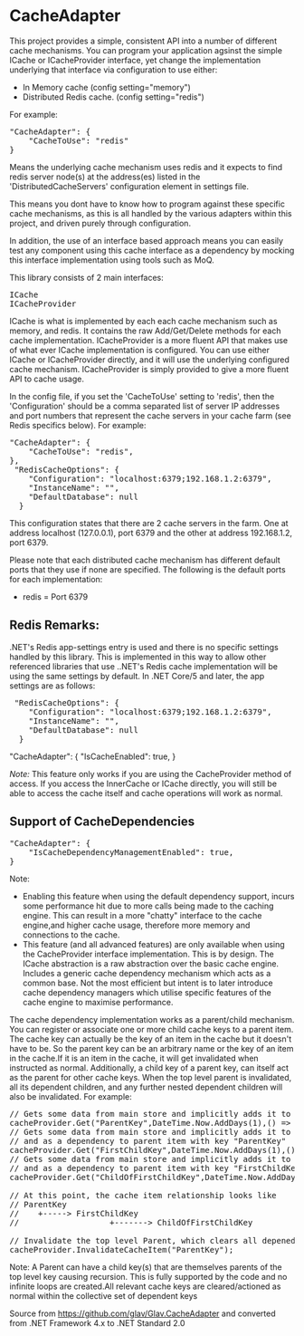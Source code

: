 ﻿# CacheAdapter

This project provides a simple, consistent API into a number of different cache mechanisms.
You can program your application agsinst the simple ICache or ICacheProvider interface, yet change the 
implementation underlying that interface via configuration to use either:
 - In Memory cache (config setting="memory")
 - Distributed Redis cache. (config setting="redis")

For example:
<pre>
"CacheAdapter": {
    "CacheToUse": "redis"
}
</pre>

Means the underlying cache mechanism uses redis and it expects to find redis server node(s) at the
address(es) listed in the 'DistributedCacheServers' configuration element in settings file.

This means you dont have to know how to program against these specific cache mechanisms, as this is all
handled by the various adapters within this project, and driven purely through configuration.

In addition, the use of an interface based approach means you can easily test any component using this
cache interface as a dependency by mocking this interface implementation using tools such as MoQ.

This library consists of 2 main interfaces:
<pre>
ICache
ICacheProvider
</pre>

ICache is what is implemented by each each cache mechanism such as memory, and redis. It contains the
raw Add/Get/Delete methods for each cache implementation. ICacheProvider is a more fluent API that makes
use of what ever ICache implementation is configured. You can use either ICache or ICacheProvider directly,
and it will use the underlying configured cache mechanism. ICacheProvider is simply provided to give a more
fluent API to cache usage.

In the config file, if you set the 'CacheToUse' setting to 'redis', then the 'Configuration' should be
a comma separated list of server IP addresses and port numbers that represent the cache servers in your 
cache farm (see Redis specifics below). For example:
<pre>
"CacheAdapter": {
    "CacheToUse": "redis",
},
 "RedisCacheOptions": {
    "Configuration": "localhost:6379;192.168.1.2:6379",
    "InstanceName": "",
    "DefaultDatabase": null
  }
</pre>
This configuration states that there are 2 cache servers in the farm. One at address localhost (127.0.0.1),
port 6379 and the other at address 192.168.1.2, port 6379.

Please note that each distributed cache mechanism has different default ports that they use if
none are specified. The following is the default ports for each implementation:
* redis = Port 6379

## Redis Remarks:
.NET's Redis app-settings entry is used and there is no specific settings handled by this library.
This is implemented in this way to allow other referenced libraries that use ..NET's Redis cache implementation
will be using the same settings by default. In .NET Core/5 and later, the app settings are as follows:
<pre>
 "RedisCacheOptions": {
    "Configuration": "localhost:6379;192.168.1.2:6379",
    "InstanceName": "",
    "DefaultDatabase": null
  }
</pre

## Disabling the cache globally
You can completely disable the use of any cache so that all GET attempts will result in a cache miss 
and execute the delegate when one is provided. You can do this by setting the configuration
setting "IsCacheEnabled" to false.
<pre>
"CacheAdapter": {
    "IsCacheEnabled": true,
}
</pre>

*Note:* This feature only works if you are using the CacheProvider method of access. If you access the 
InnerCache or ICache directly, you will still be able to access the cache itself and cache operations
will work as normal.

## Support of CacheDependencies
<pre>
"CacheAdapter": {
    "IsCacheDependencyManagementEnabled": true,
}
</pre>
Note:
* Enabling this feature when using the default dependency support, incurs some performance 
    hit due to more calls being made to the caching engine. This can result in a more "chatty"
    interface to the cache engine,and higher cache usage, therefore more memory and connections 
    to the cache.
* This feature (and all advanced features) are only available when using the CacheProvider
    interface implementation. This is by design. The ICache abstraction is a raw abstraction over
    the basic cache engine.
Includes a generic cache dependency mechanism which acts as a common base. Not the most efficient but
intent is to later introduce cache dependency managers which utilise specific features of the cache
engine to maximise performance.

The cache dependency implementation works as a parent/child mechanism.
You can register or associate one or more child cache keys to a parent item. The
cache key can actually be the key of an item in the cache but it doesn't have to be.
So the parent key can be an arbitrary name or the key of an item in the cache.If it
is an item in the cache, it will get invalidated when instructed as normal.
Additionally, a child key of a parent key, can itself act as the parent for other
cache keys. When the top level parent is invalidated, all its dependent children,
and any further nested dependent children will also be invalidated.
For example:
<pre>
// Gets some data from main store and implicitly adds it to cache with key 'ParentKey'
cacheProvider.Get<string>("ParentKey",DateTime.Now.AddDays(1),() => "Data");
// Gets some data from main store and implicitly adds it to cache with key 'FirstChildKey' 
// and as a dependency to parent item with key "ParentKey"
cacheProvider.Get<string>("FirstChildKey",DateTime.Now.AddDays(1),() => "Data","ParentKey");
// Gets some data from main store and implicitly adds it to cache with key 'ChildOfFirstChildKey' 
// and as a dependency to parent item with key "FirstChildKey" which itself is a dependency to item with key "ParentKey"
cacheProvider.Get<string>("ChildOfFirstChildKey",DateTime.Now.AddDays(1),() => "FirstChildKey");

// At this point, the cache item relationship looks like
// ParentKey
//    +-----> FirstChildKey
//                   +-------> ChildOfFirstChildKey

// Invalidate the top level Parent, which clears all depenedent keys, included nested items
cacheProvider.InvalidateCacheItem("ParentKey");
</pre>

Note: A Parent can have a child key(s) that are themselves parents of the top
level key causing recursion. This is fully supported by the code and no infinite loops
are created.All relevant cache keys are cleared/actioned as normal within the
collective set of dependent keys


Source from https://github.com/glav/Glav.CacheAdapter and converted from .NET Framework 4.x to .NET Standard 2.0
